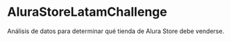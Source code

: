 # AluraStoreLatamChallenge
Análisis de datos para determinar qué tienda de Alura Store debe venderse.
